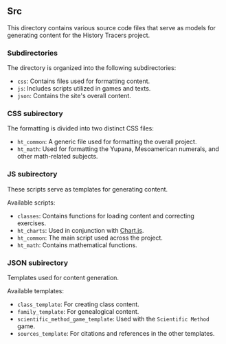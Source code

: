## Src

This directory contains various source code files that serve as models for generating content for the History Tracers project.

### Subdirectories

The directory is organized into the following subdirectories:

-  `css`: Contains files used for formatting content.
-  `js`: Includes scripts utilized in games and texts.
-  `json`: Contains the site's overall content.

### CSS subirectory

The formatting is divided into two distinct CSS files:

-  `ht_common`: A generic file used for formatting the overall project.
-  `ht_math`: Used for formatting the Yupana, Mesoamerican numerals, and other math-related subjects.

### JS subirectory

These scripts serve as templates for generating content.

Available scripts:

-  `classes`: Contains functions for loading content and correcting exercises.
-  `ht_charts`: Used in conjunction with [Chart.js](https://www.chartjs.org/).
-  `ht_common`: The main script used across the project.
-  `ht_math`: Contains mathematical functions.

### JSON subirectory

Templates used for content generation.

Available templates:

-  `class_template`: For creating class content.
-  `family_template`: For genealogical content.
-  `scientific_method_game_template`: Used with the `Scientific Method` game.
-  `sources_template`: For citations and references in the other templates.

